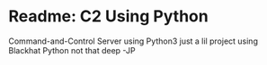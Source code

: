








# Readme: C2 Using Python 




Command-and-Control Server using Python3
 just a lil project using Blackhat Python
 not that deep
 -JP




